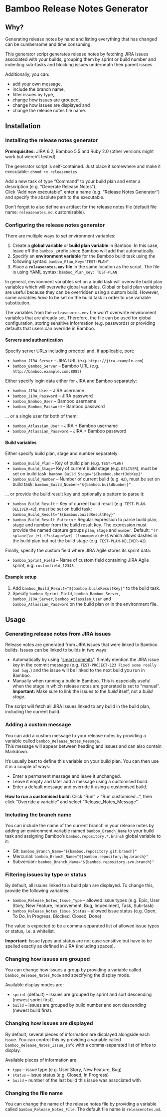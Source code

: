 # Bamboo Release Notes Generator

## Why?

Generating release notes by hand and listing everything that has changed can be cumbersome and time consuming.

This generator script generates release notes by fetching JIRA issues associated with your builds, grouping them by sprint or build number and indenting sub-tasks and blocking issues underneath their parent issues.

Additionally, you can:

- add your own message,
- include the branch name,
- filter issues by type,
- change how issues are grouped,
- change how issues are displayed and
- change the release notes file name.

## Installation

### Installing the release notes generator

**Prerequisites:** JIRA 6.2, Bamboo 5.5 and Ruby 2.0 (other versions might work but weren’t tested).

The generator script is self-contained. Just place it somewhere and make it executable: `chmod +x releasenotes`

Add a new task of type “Command” to your build plan and enter a description (e.g. “Generate Release Notes”).  
Click “Add new executable”, enter a name (e.g. “Release Notes Generator”) and specify the absolute path to the executable.

Don’t forget to also define an artifact for the release notes file (default file name: `releasenotes.md`, customizable).

### Configuring the release notes generator

There are multiple ways to set environment variables:

1. Create a **global variable** or **build plan variable** in Bamboo. In this case, leave off the `bamboo_` prefix since Bamboo will add that automatically.
2. Specify an **environment variable** for the Bamboo build task using the following syntax: `bamboo_Plan_Key="TEST-PLAN"`
3. Place a **`releasenotes.env` file** in the same location as the script. The file is using YAML syntax: `bamboo_Plan_Key: TEST-PLAN`

In general, environment variables set on a build task will overwrite build plan variables which will overwrite global variables. Global or build plan variables are useful because they can be overridden using a custom build. However, some variables *have* to be set on the build task in order to use variable substitution.

The variables from the `releasenotes.env` file won’t overwrite environment variables that are already set. Therefore, the file can be used for global configuration, storing sensitive information (e.g. passwords) or providing defaults that users can override in Bamboo.

#### Servers and authentication

Specify server URLs including procotol and, if applicable, port:

- `bamboo_JIRA_Server` – JIRA URL (e.g. `https://jira.example.com`)
- `bamboo_Bamboo_Server` – Bamboo URL (e.g. `http://bamboo.example.com:8085`)

Either specify login data either for JIRA and Bamboo separately:

- `bamboo_JIRA_User` – JIRA username
- `bamboo_JIRA_Password` – JIRA password
- `bamboo_Bamboo_User` – Bamboo username
- `bamboo_Bamboo_Password` – Bamboo password

… or a single user for both of them:

- `bamboo_Atlassian_User` – JIRA + Bamboo username
- `bamboo_Atlassian_Password` – JIRA + Bamboo password

#### Build variables

Either specify build plan, stage and number separately:

- `bamboo_Build_Plan` – Key of build plan (e.g. `TEST-PLAN`)
- `bamboo_Build_Stage`– Key of current build stage (e.g. `DELIVER`), must be set on build task: `bamboo_Build_Stage="${bamboo.shortJobKey}"`
- `bamboo_Build_Number` – Number of current build (e.g. `42`), must be set on build task: `bamboo_Build_Number="${bamboo.buildNumber}"`

… or provide the build result key and optionally a pattern to parse it:

- `bamboo_Build_Result` – Key of current build result (e.g. `TEST-PLAN-DELIVER-42`), must be set on build task: `bamboo_Build_Result="${bamboo.buildResultKey}"`
- `bamboo_Build_Result_Pattern` – Regular expression to parse build plan, stage and number from the build result key. The expression must provide the named capture groups `plan`, `stage` and `number`. Default: `^(?<plan>[\w-]+)-(?<stage>\w+)-(?<number>\d+)$` which allows dashes in the build plan but not the build stage (e.g. `TEST-PLAN-DELIVER-42`).

Finally, specify the custom field where JIRA Agile stores its sprint data:

- `bamboo_Sprint_Field` – Name of custom field containing JIRA Agile sprint, e.g. `customfield_12345`

#### Example setup

1. Add `bamboo_Build_Result="${bamboo.buildResultKey}"` to the build task.
2. Specify `bamboo_Sprint_Field`, `bamboo_Bamboo_Server`, `bamboo_JIRA_Server`, `bamboo_Atlassian_User` and `bamboo_Atlassian_Password` on the build plan or in the environment file.

## Usage

### Generating release notes from JIRA issues

Release notes are generated from JIRA issues that were linked to Bamboo builds. Issues can be linked to builds in two ways:

- Automatically by using “[smart commits](https://confluence.atlassian.com/display/AOD/Processing+JIRA+issues+with+commit+messages)”. Simply mention the JIRA issue key in the commit message (e.g. `TEST-PROJECT-123 Fixed some really bad bug.`) and the issue will be linked to the next build you run in Bamboo.
- Manually when running a build in Bamboo. This is especially useful when the stage in which release notes are generated is set to “manual”. **Important:** Make sure to link the issues to the *build* itself, not a *build stage*.

The script will fetch all JIRA issues linked to any build in the build plan, including the current build.

### Adding a custom message

You can add a custom message to your release notes by providing a variable called `bamboo_Release_Notes_Message`.  
This message will appear between heading and issues and can also contain Markdown.

It’s usually best to define this variable on your build plan. You can then use it in a couple of ways:

- Enter a permanent message and leave it unchanged.
- Leave it empty and later add a message using a customised build.
- Enter a default message and override it using a customised build.

**How to run a customised build:** Click “Run” > “Run customised…”, then click “Override a variable” and select “Release_Notes_Message”.

### Including the branch name

You can include the name of the current branch in your release notes by adding an environment variable named `bamboo_Branch_Name` to your build task and assigning Bamboo’s `bamboo.repository.*.branch` global variable to it:

- Git: `bamboo_Branch_Name="${bamboo.repository.git.branch}"`
- Mercurial: `bamboo_Branch_Name="${bamboo.repository.hg.branch}"`
- Subversion: `bamboo_Branch_Name="${bamboo.repository.svn.branch}"`

### Filtering issues by type or status

By default, all issues linked to a build plan are displayed. To change this, provide the following variables:

- `bamboo_Release_Notes_Issue_Type` – allowed issue types (e.g. Epic, User Story, New Feature, Improvement, Bug, Impediment, Task, Sub-task)
- `bamboo_Release_Notes_Issue_Status` – allowed issue status (e.g. Open, To Do, In Progress, Blocked, Closed, Done)

The value is expected to be a comma-separated list of allowed issue types or status, i.e. a whitelist.

**Important:** Issue types and status are not case sensitive but have to be spelled exactly as defined in JIRA (including spaces).

### Changing how issues are grouped

You can change how issues a group by providing a variable called `bamboo_Release_Notes_Mode` and specifying the display mode.

Available display modes are:

- `sprint` (default) – Issues are grouped by sprint and sort descending (newest sprint first).
- `build` – Issues are grouped by build number and sort descending (newest build first).

### Changing how issues are displayed

By default, several pieces of information are displayed alongside each issue. You can control this by providing a variable called `bamboo_Release_Notes_Issue_Info` with a comma-separated list of infos to display.

Available pieces of information are:

- `type` – issue type (e.g. User Story, New Feature, Bug)
- `status` – issue status (e.g. Closed, In Progress)
- `build` – number of the last build this issue was associated with

### Changing the file name

You can change the name of the release notes file by providing a variable called `bamboo_Release_Notes_File`. The default file name is `releasenotes.md`.
